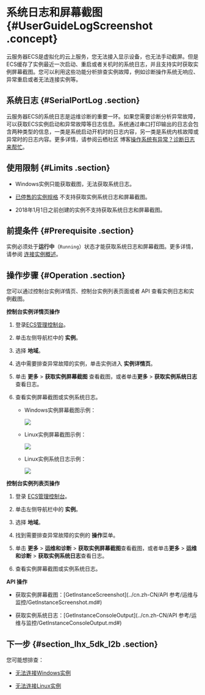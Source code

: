 # 系统日志和屏幕截图 {#UserGuideLogScreenshot .concept}

云服务器ECS是虚拟化的云上服务，您无法接入显示设备，也无法手动截屏。但是ECS缓存了实例最近一次启动、重启或者关机时的系统日志，并且支持实时获取实例屏幕截图。您可以利用这些功能分析排查实例故障，例如诊断操作系统无响应、异常重启或者无法连接实例等。

## 系统日志 {#SerialPortLog .section}

云服务器ECS的系统日志是运维诊断的重要一环。如果您需要诊断分析异常故障，可以获取ECS实例启动和异常故障等日志信息。系统通过串口打印输出的日志会包含两种类型的信息，一类是系统启动开机时的日志内容，另一类是系统内核故障或异常时的日志内容。更多详情，请参阅云栖社区 博客[操作系统有异常？诊断日志来帮忙](https://yq.aliyun.com/articles/617481)。

## 使用限制 {#Limits .section}

-   Windows实例只能获取截图，无法获取系统日志。

-   [已停售的实例规格](https://help.aliyun.com/document_detail/55263.html) 不支持获取实例系统日志和屏幕截图。

-   2018年1月1日之前创建的实例不支持获取系统日志和屏幕截图。


## 前提条件 {#Prerequisite .section}

实例必须处于**运行中**（`Running`）状态才能获取系统日志和屏幕截图。更多详情，请参阅 [连接实例概述](cn.zh-CN/用户指南/连接实例/连接实例概述.md#)。

## 操作步骤 {#Operation .section}

您可以通过控制台实例详情页、控制台实例列表页面或者 API 查看实例日志和实例截图。

**控制台实例详情页操作**

1.  登录[ECS管理控制台](https://ecs.console.aliyun.com/)。

2.  单击左侧导航栏中的 **实例**。

3.  选择 **地域**。

4.  选中需要排查异常故障的实例，单击实例进入 **实例详情页**。

5.  单击 **更多** \> **获取实例屏幕截图** 查看截图，或者单击**更多** \> **获取实例系统日志**查看日志。

6.  查看实例屏幕截图或实例系统日志。

    -   Windows实例屏幕截图示例：

        ![](http://static-aliyun-doc.oss-cn-hangzhou.aliyuncs.com/assets/img/15530/15411216117126_zh-CN.png)

    -   Linux实例屏幕截图示例：

        ![](http://static-aliyun-doc.oss-cn-hangzhou.aliyuncs.com/assets/img/15530/15411216117127_zh-CN.png)

    -   Linux实例系统日志示例：

        ![](http://static-aliyun-doc.oss-cn-hangzhou.aliyuncs.com/assets/img/15530/15411216117128_zh-CN.png)


**控制台实例列表页操作**

1.  登录 [ECS管理控制台](https://ecs.console.aliyun.com/)。

2.  单击左侧导航栏中的 **实例**。

3.  选择 **地域**。

4.  找到需要排查异常故障的实例的 **操作**菜单。

5.  单击 **更多** \> **运维和诊断** \> **获取实例屏幕截图**查看截图，或者单击**更多** \> **运维和诊断** \> **获取实例系统日志**查看日志。

6.  查看实例屏幕截图或实例系统日志。


**API 操作**

-   获取实例屏幕截图：[GetInstanceScreenshot](../cn.zh-CN/API 参考/运维与监控/GetInstanceScreenshot.md#)

-   获取实例系统日志：[GetInstanceConsoleOutput](../cn.zh-CN/API 参考/运维与监控/GetInstanceConsoleOutput.md#)


## 下一步 {#section_lhx_5dk_l2b .section}

您可能想排查：

-   [无法连接Windows实例](https://help.aliyun.com/knowledge_detail/50982.html)

-   [无法连接Linux实例](http://help.aliyun-inc.com/dochelp/~~34403~~)


